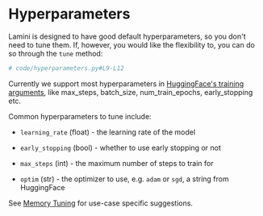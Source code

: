 # Hyperparameters

Lamini is designed to have good default hyperparameters, so you don't need to tune them. If, however, you would like the flexibility to, you can do so through the `tune` method:

```py
# code/hyperparameters.py#L9-L12
```

Currently we support most hyperparameters in [HuggingFace's training arguments](https://huggingface.co/docs/transformers/v4.33.3/en/main_classes/trainer#transformers.TrainingArguments), like max_steps, batch_size, num_train_epochs, early_stopping etc.

Common hyperparameters to tune include:

- `learning_rate` (float) - the learning rate of the model

- `early_stopping` (bool) - whether to use early stopping or not

- `max_steps` (int) - the maximum number of steps to train for

- `optim` (str) - the optimizer to use, e.g. `adam` or `sgd`, a string from HuggingFace


See [Memory Tuning](./memory_tuning.md/#memory-tuning-settings) for use-case specific suggestions.